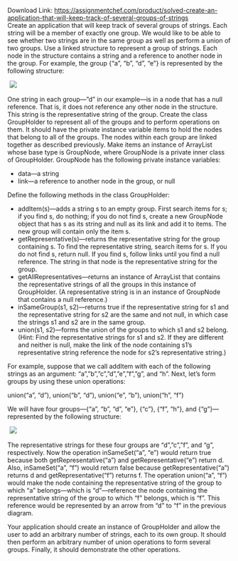 Download Link: https://assignmentchef.com/product/solved-create-an-application-that-will-keep-track-of-several-groups-of-strings
<br>
Create an application that will keep track of several groups of strings. Each string will be a member of exactly one group. We would like to be able to see whether two strings are in the same group as well as perform a union of two groups. Use a linked structure to represent a group of strings. Each node in the structure contains a string and a reference to another node in the group. For example, the group {“a”, “b”, “d”, “e”} is represented by the following structure:

<img decoding="async" data-recalc-dims="1" data-src="https://i0.wp.com/www.ankitcodinghub.com/wp-content/uploads/2017/05/675.png?w=980&amp;ssl=1" class="aligncenter lazyload" src="data:image/gif;base64,R0lGODlhAQABAAAAACH5BAEKAAEALAAAAAABAAEAAAICTAEAOw==">

 <noscript>

  <img decoding="async" class="aligncenter" src="https://i0.wp.com/www.ankitcodinghub.com/wp-content/uploads/2017/05/675.png?w=980&amp;ssl=1" data-recalc-dims="1">

 </noscript>

One string in each group—”d” in our example—is in a node that has a null reference. That is, it does not reference any other node in the structure. This string is the representative string of the group. Create the class GroupHolder to represent all of the groups and to perform operations on them. It should have the private instance variable items to hold the nodes that belong to all of the groups. The nodes within each group are linked together as described previously. Make items an instance of ArrayList whose base type is GroupNode, where GroupNode is a private inner class of GroupHolder. GroupNode has the following private instance variables:

<ul>

 <li>data—a string</li>

 <li>link—a reference to another node in the group, or null</li>

</ul>




Define the following methods in the class GroupHolder:

<ul>

 <li>addItem(s)—adds a string s to an empty group. First search items for s; if you find s, do nothing; if you do not find s, create a new GroupNode object that has s as its string and null as its link and add it to items. The new group will contain only the item s.</li>

 <li>getRepresentative(s)—returns the representative string for the group containing s. To find the representative string, search items for s. If you do not find s, return null. If you find s, follow links until you find a null reference. The string in that node is the representative string for the group.</li>

 <li>getAllRepresentatives—returns an instance of ArrayList that contains the representative strings of all the groups in this instance of GroupHolder. (A representative string is in an instance of GroupNode that contains a null reference.)</li>

 <li>inSameGroup(s1, s2)—returns true if the representative string for s1 and the representative string for s2 are the same and not null, in which case the strings s1 and s2 are in the same group.</li>

 <li>union(s1, s2)—forms the union of the groups to which s1 and s2 belong. (Hint: Find the representative strings for s1 and s2. If they are different and neither is null, make the link of the node containing s1’s representative string reference the node for s2’s representative string.)</li>

</ul>

For example, suppose that we call addItem with each of the following strings as an argument: “a”,”b”,”c”,”d”,”e”,”f”,”g”, and “h”. Next, let’s form groups by using these union operations:

union(“a”, “d”), union(“b”, “d”), union(“e”, “b”), union(“h”, “f”)




We will have four groups—{“a”, “b”, “d”, “e”}, {“c”}, {“f”, “h”}, and {“g”}—represented by the following structure:

<img decoding="async" data-recalc-dims="1" data-src="https://i0.wp.com/www.ankitcodinghub.com/wp-content/uploads/2017/05/518.png?w=980&amp;ssl=1" class="lazyload" src="data:image/gif;base64,R0lGODlhAQABAAAAACH5BAEKAAEALAAAAAABAAEAAAICTAEAOw==">

 <noscript>

  <img decoding="async" src="https://i0.wp.com/www.ankitcodinghub.com/wp-content/uploads/2017/05/518.png?w=980&amp;ssl=1" data-recalc-dims="1">

 </noscript>




The representative strings for these four groups are “d”,”c”,”f”, and “g”, respectively. Now the operation inSameSet(“a”, “e”) would return true because both getRepresentative(“a”) and getRepresentative(“e”) return d. Also, inSameSet(“a”, “f”) would return false because getRepresentative(“a”) returns d and getRepresentative(“f”) returns f. The operation union(“a”, “f”) would make the node containing the representative string of the group to which “a” belongs—which is “d”—reference the node containing the representative string of the group to which “f” belongs, which is “f”. This reference would be represented by an arrow from “d” to “f” in the previous diagram.




Your application should create an instance of GroupHolder and allow the user to add an arbitrary number of strings, each to its own group. It should then perform an arbitrary number of union operations to form several groups. Finally, it should demonstrate the other operations.



